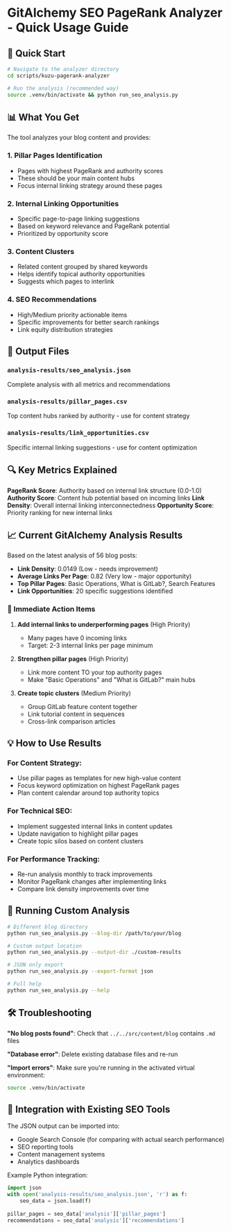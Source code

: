 # GitAlchemy SEO PageRank Analyzer - Quick Usage Guide

## 🚀 Quick Start

```bash
# Navigate to the analyzer directory
cd scripts/kuzu-pagerank-analyzer

# Run the analysis (recommended way)
source .venv/bin/activate && python run_seo_analysis.py
```

## 📊 What You Get

The tool analyzes your blog content and provides:

### 1. **Pillar Pages Identification**
- Pages with highest PageRank and authority scores
- These should be your main content hubs
- Focus internal linking strategy around these pages

### 2. **Internal Linking Opportunities** 
- Specific page-to-page linking suggestions
- Based on keyword relevance and PageRank potential
- Prioritized by opportunity score

### 3. **Content Clusters**
- Related content grouped by shared keywords
- Helps identify topical authority opportunities
- Suggests which pages to interlink

### 4. **SEO Recommendations**
- High/Medium priority actionable items
- Specific improvements for better search rankings
- Link equity distribution strategies

## 📁 Output Files

### `analysis-results/seo_analysis.json`
Complete analysis with all metrics and recommendations

### `analysis-results/pillar_pages.csv` 
Top content hubs ranked by authority - use for content strategy

### `analysis-results/link_opportunities.csv`
Specific internal linking suggestions - use for content optimization

## 🔍 Key Metrics Explained

**PageRank Score**: Authority based on internal link structure (0.0-1.0)
**Authority Score**: Content hub potential based on incoming links
**Link Density**: Overall internal linking interconnectedness
**Opportunity Score**: Priority ranking for new internal links

## 📈 Current GitAlchemy Analysis Results

Based on the latest analysis of 56 blog posts:

- **Link Density**: 0.0149 (Low - needs improvement)
- **Average Links Per Page**: 0.82 (Very low - major opportunity)
- **Top Pillar Pages**: Basic Operations, What is GitLab?, Search Features
- **Link Opportunities**: 20 specific suggestions identified

### 🎯 Immediate Action Items

1. **Add internal links to underperforming pages** (High Priority)
   - Many pages have 0 incoming links
   - Target: 2-3 internal links per page minimum

2. **Strengthen pillar pages** (High Priority) 
   - Link more content TO your top authority pages
   - Make "Basic Operations" and "What is GitLab?" main hubs

3. **Create topic clusters** (Medium Priority)
   - Group GitLab feature content together
   - Link tutorial content in sequences
   - Cross-link comparison articles

## 💡 How to Use Results

### For Content Strategy:
- Use pillar pages as templates for new high-value content
- Focus keyword optimization on highest PageRank pages
- Plan content calendar around top authority topics

### For Technical SEO:
- Implement suggested internal links in content updates
- Update navigation to highlight pillar pages
- Create topic silos based on content clusters

### For Performance Tracking:
- Re-run analysis monthly to track improvements
- Monitor PageRank changes after implementing links
- Compare link density improvements over time

## 🔄 Running Custom Analysis

```bash
# Different blog directory
python run_seo_analysis.py --blog-dir /path/to/your/blog

# Custom output location  
python run_seo_analysis.py --output-dir ./custom-results

# JSON only export
python run_seo_analysis.py --export-format json

# Full help
python run_seo_analysis.py --help
```

## 🛠️ Troubleshooting

**"No blog posts found"**: Check that `../../src/content/blog` contains `.md` files

**"Database error"**: Delete existing database files and re-run

**"Import errors"**: Make sure you're running in the activated virtual environment:
```bash
source .venv/bin/activate
```

## 🎯 Integration with Existing SEO Tools

The JSON output can be imported into:
- Google Search Console (for comparing with actual search performance)
- SEO reporting tools
- Content management systems
- Analytics dashboards

Example Python integration:
```python
import json
with open('analysis-results/seo_analysis.json', 'r') as f:
    seo_data = json.load(f)
    
pillar_pages = seo_data['analysis']['pillar_pages']
recommendations = seo_data['analysis']['recommendations']
```